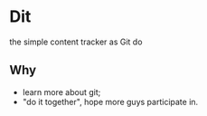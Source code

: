 # Dit
the simple content tracker as Git do

## Why
* learn more about git;
* "do it together", hope more guys participate in.

